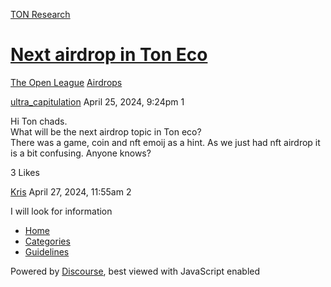 [TON Research](/)

# [Next airdrop in Ton Eco](/t/next-airdrop-in-ton-eco/13774)

[The Open League](/c/the-open-league/airdrops/61)  [Airdrops](/c/the-open-league/airdrops/61) 

    

[ultra\_capitulation](https://tonresear.ch/u/ultra_capitulation)  April 25, 2024, 9:24pm  1

Hi Ton chads.  
What will be the next airdrop topic in Ton eco?  
There was a game, coin and nft emoij as a hint. As we just had nft airdrop it is a bit confusing. Anyone knows?

  3 Likes

[Kris](https://tonresear.ch/u/Kris) April 27, 2024, 11:55am  2

I will look for information

 

*   [Home](/)
*   [Categories](/categories)
*   [Guidelines](/guidelines)

Powered by [Discourse](https://www.discourse.org), best viewed with JavaScript enabled